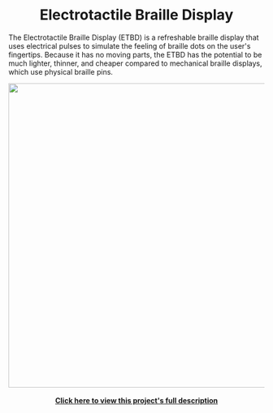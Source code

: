 <h1 align="center">Electrotactile Braille Display</h1> 

The Electrotactile Braille Display (ETBD) is a refreshable braille display that uses electrical pulses to simulate the feeling of braille dots on the user's fingertips. 
Because it has no moving parts, the ETBD has the potential to be much lighter, thinner, and cheaper compared to mechanical braille displays, which use physical braille pins.

<div align="center">
  <img src="https://user-images.githubusercontent.com/69165598/127417532-eb0e6ea6-da88-450e-bb05-25d5a5102f7c.jpg" width="600px">
</div>
<br>
<div align="center">
  <a href="https://tanjeffreyz.github.io/electrotactile-braille-display"><b>Click here to view this project's full description</b></a>
</div>
 
